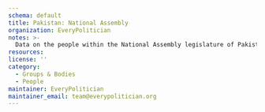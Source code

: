 ```yaml
---
schema: default
title: Pakistan: National Assembly
organization: EveryPolitician
notes: >-
  Data on the people within the National Assembly legislature of Pakistan.
resources:
license: ''
category:
  - Groups & Bodies
  - People
maintainer: EveryPolitician
maintainer_email: team@everypolitician.org
---
```

